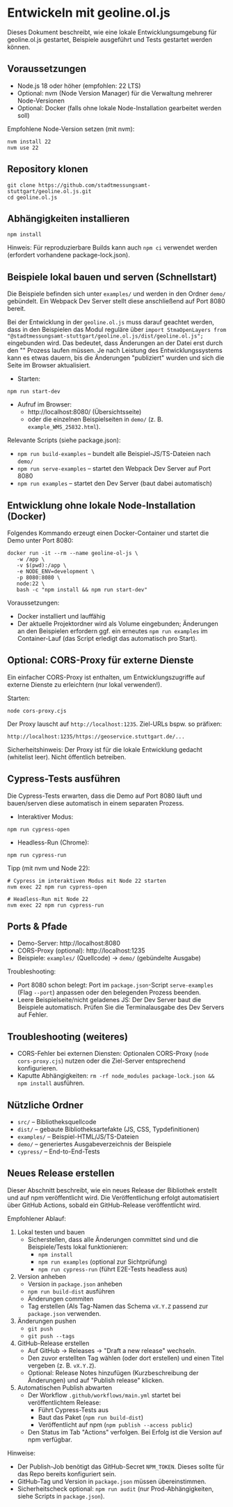 # Entwickeln mit geoline.ol.js

Dieses Dokument beschreibt, wie eine lokale Entwicklungsumgebung für geoline.ol.js gestartet, Beispiele ausgeführt und Tests gestartet werden können.

## Voraussetzungen
- Node.js 18 oder höher (empfohlen: 22 LTS)
- Optional: nvm (Node Version Manager) für die Verwaltung mehrerer Node-Versionen
- Optional: Docker (falls ohne lokale Node-Installation gearbeitet werden soll)

Empfohlene Node-Version setzen (mit nvm):
```
nvm install 22
nvm use 22
```

## Repository klonen
```
git clone https://github.com/stadtmessungsamt-stuttgart/geoline.ol.js.git
cd geoline.ol.js
```

## Abhängigkeiten installieren
```
npm install
```

Hinweis: Für reproduzierbare Builds kann auch `npm ci` verwendet werden (erfordert vorhandene package-lock.json).

## Beispiele lokal bauen und serven (Schnellstart)
Die Beispiele befinden sich unter `examples/` und werden in den Ordner `demo/` gebündelt. Ein Webpack Dev Server stellt diese anschließend auf Port 8080 bereit.

Bei der Entwicklung in der `geoline.ol.js` muss darauf geachtet werden, 
dass in den Beispielen das Modul reguläre über `import StmaOpenLayers from "@stadtmessungsamt-stuttgart/geoline.ol.js/dist/geoline.ol.js";` eingebunden wird.
Das bedeutet, dass Änderungen an der Datei erst durch den "" Prozess laufen müssen.
Je nach Leistung des Entwicklungssystems kann es etwas dauern, bis die Änderungen "publiziert" wurden und sich die Seite im Browser aktualisiert.

- Starten:
```
npm run start-dev
```
- Aufruf im Browser:
  - http://localhost:8080/ (Übersichtsseite)
  - oder die einzelnen Beispielseiten in `demo/` (z. B. `example_WMS_25832.html`).

Relevante Scripts (siehe package.json):
- `npm run build-examples` – bundelt alle Beispiel-JS/TS-Dateien nach `demo/`
- `npm run serve-examples` – startet den Webpack Dev Server auf Port 8080
- `npm run examples` – startet den Dev Server (baut dabei automatisch)

## Entwicklung ohne lokale Node-Installation (Docker)
Folgendes Kommando erzeugt einen Docker-Container und startet die Demo unter Port 8080:
```
docker run -it --rm --name geoline-ol-js \
   -w /app \
   -v $(pwd):/app \
   -e NODE_ENV=development \
   -p 8080:8080 \
   node:22 \
   bash -c "npm install && npm run start-dev"
```
Voraussetzungen:
- Docker installiert und lauffähig
- Der aktuelle Projektordner wird als Volume eingebunden; Änderungen an den Beispielen erfordern ggf. ein erneutes `npm run examples` im Container-Lauf (das Script erledigt das automatisch pro Start).

## Optional: CORS-Proxy für externe Dienste
Ein einfacher CORS-Proxy ist enthalten, um Entwicklungszugriffe auf externe Dienste zu erleichtern (nur lokal verwenden!).  

Starten:
```
node cors-proxy.cjs
```
Der Proxy lauscht auf `http://localhost:1235`. Ziel-URLs bspw. so präfixen:
```
http://localhost:1235/https://geoservice.stuttgart.de/...
```

Sicherheitshinweis: Der Proxy ist für die lokale Entwicklung gedacht (whitelist leer). Nicht öffentlich betreiben.

## Cypress-Tests ausführen
Die Cypress-Tests erwarten, dass die Demo auf Port 8080 läuft und bauen/serven diese automatisch in einem separaten Prozess.

- Interaktiver Modus:
```
npm run cypress-open
```
- Headless-Run (Chrome):
```
npm run cypress-run
```

Tipp (mit nvm und Node 22):
```
# Cypress im interaktiven Modus mit Node 22 starten
nvm exec 22 npm run cypress-open

# Headless-Run mit Node 22
nvm exec 22 npm run cypress-run
```

## Ports & Pfade
- Demo-Server: http://localhost:8080
- CORS-Proxy (optional): http://localhost:1235
- Beispiele: `examples/` (Quellcode) → `demo/` (gebündelte Ausgabe)

Troubleshooting:
- Port 8080 schon belegt: Port im `package.json`-Script `serve-examples` (Flag `--port`) anpassen oder den belegenden Prozess beenden.
- Leere Beispielseite/nicht geladenes JS: Der Dev Server baut die Beispiele automatisch. Prüfen Sie die Terminalausgabe des Dev Servers auf Fehler.

## Troubleshooting (weiteres)
- CORS-Fehler bei externen Diensten: Optionalen CORS-Proxy (`node cors-proxy.cjs`) nutzen oder die Ziel-Server entsprechend konfigurieren.
- Kaputte Abhängigkeiten: `rm -rf node_modules package-lock.json && npm install` ausführen.

## Nützliche Ordner
- `src/` – Bibliotheksquellcode
- `dist/` – gebaute Bibliotheksartefakte (JS, CSS, Typdefinitionen)
- `examples/` – Beispiel-HTML/JS/TS-Dateien
- `demo/` – generiertes Ausgabeverzeichnis der Beispiele
- `cypress/` – End-to-End-Tests

## Neues Release erstellen
Dieser Abschnitt beschreibt, wie ein neues Release der Bibliothek erstellt und auf npm veröffentlicht wird. Die Veröffentlichung erfolgt automatisiert über GitHub Actions, sobald ein GitHub-Release veröffentlicht wird.

Empfohlener Ablauf:
1. Lokal testen und bauen
   - Sicherstellen, dass alle Änderungen committet sind und die Beispiele/Tests lokal funktionieren:
     - `npm install`
     - `npm run examples` (optional zur Sichtprüfung)
     - `npm run cypress-run` (führt E2E-Tests headless aus)
2. Version anheben
   - Version in `package.json` anheben
   - `npm run build-dist` ausführen
   - Änderungen commiten
   - Tag erstellen (Als Tag-Namen das Schema `vX.Y.Z` passend zur `package.json` verwenden.
3. Änderungen pushen
   - `git push`
   - `git push --tags`
4. GitHub-Release erstellen
   - Auf GitHub → Releases → "Draft a new release" wechseln.
   - Den zuvor erstellten Tag wählen (oder dort erstellen) und einen Titel vergeben (z. B. `vX.Y.Z`).
   - Optional: Release Notes hinzufügen (Kurzbeschreibung der Änderungen) und auf "Publish release" klicken.
5. Automatischen Publish abwarten
   - Der Workflow `.github/workflows/main.yml` startet bei veröffentlichtem Release:
     - Führt Cypress-Tests aus
     - Baut das Paket (`npm run build-dist`)
     - Veröffentlicht auf npm (`npm publish --access public`)
   - Den Status im Tab "Actions" verfolgen. Bei Erfolg ist die Version auf npm verfügbar.

Hinweise:
- Der Publish-Job benötigt das GitHub-Secret `NPM_TOKEN`. Dieses sollte für das Repo bereits konfiguriert sein.
- GitHub-Tag und Version in `package.json` müssen übereinstimmen.
- Sicherheitscheck optional: `npm run audit` (nur Prod-Abhängigkeiten, siehe Scripts in `package.json`).
